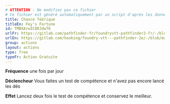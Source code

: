 ```yaml
---
# ATTENTION : Ne modifiez pas ce fichier
# Ce fichier est généré automatiquement par un script d'après les données du module Foundry VTT officiel et de sa traduction
title: Chance féérique
titleEn: Fey's Fortune
id: TMBXArwICQRJdwT6
urlFr: https://gitlab.com/pathfinder-fr/foundryvtt-pathfinder2-fr/-/blob/master/data/actions/TMBXArwICQRJdwT6.htm
urlEn: https://gitlab.com/hooking/foundry-vtt---pathfinder-2e/-/blob/master/packs/data/actions.db/fey-s-fortune.json
group: actions
layout: actions
type: free
typeFr: Action Gratuite
---
```

**Fréquence** une fois par jour

**Déclencheur** Vous faites un test de compétence et n'avez pas encore lancé les dés

**Effet** Lancez deux fois le test de compétence et conservez le meilleur.


